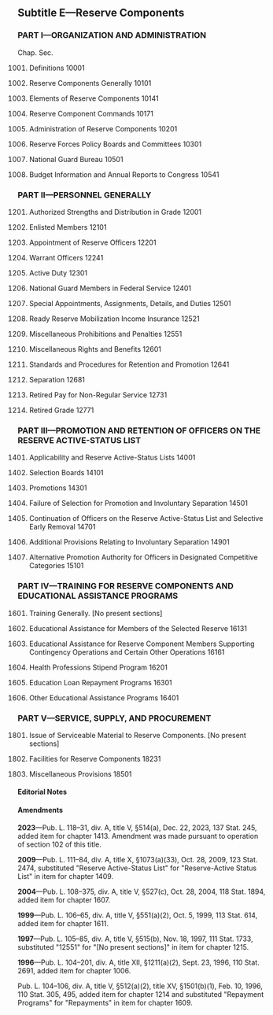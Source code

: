 Subtitle E—Reserve Components
----------

### **PART I—ORGANIZATION AND ADMINISTRATION** ###

Chap. Sec.

1001. Definitions 10001

1003. Reserve Components Generally 10101

1005. Elements of Reserve Components 10141

1006. Reserve Component Commands 10171

1007. Administration of Reserve Components 10201

1009. Reserve Forces Policy Boards and Committees 10301

1011. National Guard Bureau 10501

1013. Budget Information and Annual Reports to Congress 10541

### **PART II—PERSONNEL GENERALLY** ###

1201. Authorized Strengths and Distribution in Grade 12001

1203. Enlisted Members 12101

1205. Appointment of Reserve Officers 12201

1207. Warrant Officers 12241

1209. Active Duty 12301

1211. National Guard Members in Federal Service 12401

1213. Special Appointments, Assignments, Details, and Duties 12501

1214. Ready Reserve Mobilization Income Insurance 12521

1215. Miscellaneous Prohibitions and Penalties 12551

1217. Miscellaneous Rights and Benefits 12601

1219. Standards and Procedures for Retention and Promotion 12641

1221. Separation 12681

1223. Retired Pay for Non-Regular Service 12731

1225. Retired Grade 12771

### **PART III—PROMOTION AND RETENTION OF OFFICERS ON THE RESERVE ACTIVE-STATUS LIST** ###

1401. Applicability and Reserve Active-Status Lists 14001

1403. Selection Boards 14101

1405. Promotions 14301

1407. Failure of Selection for Promotion and Involuntary Separation 14501

1409. Continuation of Officers on the Reserve Active-Status List and Selective Early Removal 14701

1411. Additional Provisions Relating to Involuntary Separation 14901

1413. Alternative Promotion Authority for Officers in Designated Competitive Categories 15101

### **PART IV—TRAINING FOR RESERVE COMPONENTS AND EDUCATIONAL ASSISTANCE PROGRAMS** ###

1601. Training Generally. [No present sections]

1606. Educational Assistance for Members of the Selected Reserve 16131

1607. Educational Assistance for Reserve Component Members Supporting Contingency Operations and Certain Other Operations 16161

1608. Health Professions Stipend Program 16201

1609. Education Loan Repayment Programs 16301

1611. Other Educational Assistance Programs 16401

### **PART V—SERVICE, SUPPLY, AND PROCUREMENT** ###

1801. Issue of Serviceable Material to Reserve Components. [No present sections]

1803. Facilities for Reserve Components 18231

1805. Miscellaneous Provisions 18501

#### **Editorial Notes** ####

#### Amendments ####

**2023**—Pub. L. 118–31, div. A, title V, §514(a), Dec. 22, 2023, 137 Stat. 245, added item for chapter 1413. Amendment was made pursuant to operation of section 102 of this title.

**2009**—Pub. L. 111–84, div. A, title X, §1073(a)(33), Oct. 28, 2009, 123 Stat. 2474, substituted "Reserve Active-Status List" for "Reserve-Active Status List" in item for chapter 1409.

**2004**—Pub. L. 108–375, div. A, title V, §527(c), Oct. 28, 2004, 118 Stat. 1894, added item for chapter 1607.

**1999**—Pub. L. 106–65, div. A, title V, §551(a)(2), Oct. 5, 1999, 113 Stat. 614, added item for chapter 1611.

**1997**—Pub. L. 105–85, div. A, title V, §515(b), Nov. 18, 1997, 111 Stat. 1733, substituted "12551" for "[No present sections]" in item for chapter 1215.

**1996**—Pub. L. 104–201, div. A, title XII, §1211(a)(2), Sept. 23, 1996, 110 Stat. 2691, added item for chapter 1006.

Pub. L. 104–106, div. A, title V, §512(a)(2), title XV, §1501(b)(1), Feb. 10, 1996, 110 Stat. 305, 495, added item for chapter 1214 and substituted "Repayment Programs" for "Repayments" in item for chapter 1609.